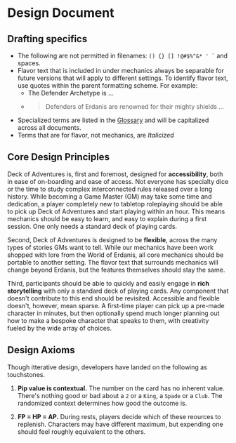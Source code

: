 # Design Document

## Drafting specifics

- The following are not permitted in filenames: `` () {} [] !@#$%^&* ' ` `` and spaces.
- Flavor text that is included in under mechanics always be separable for future
  versions that will apply to different settings. To identify flavor text, use quotes
  within the parent formatting scheme. For example:
   - The Defender Archetype is ...
   - > Defenders of Erdanis are renowned for their mighty shields ...
- Specialized terms are listed in the [Glossary](../1_Mechanics/99_Glossary.md) and will
  be capitalized across all documents.
- Terms that are for flavor, not mechanics, are *Italicized*

## Core Design Principles

Deck of Adventures is, first and foremost, designed for **accessibility**, both in ease
of on-boarding and ease of access. Not everyone has specialty dice or the time to study
complex interconnected rules released over a long history. While becoming a Game
Master (GM) may take some time and dedication, a player completely new to tabletop
roleplaying should be able to pick up Deck of Adventures and start playing within an
hour. This means mechanics should be easy to learn, and easy to explain during a first
session. One only needs a standard deck of playing cards.

Second, Deck of Adventures is designed to be **flexible**, across the many types of
stories GMs want to tell. While our mechanics have been work shopped with lore from the
World of Erdanis, all core mechanics should be portable to another setting. The flavor
text that surrounds mechanics will change beyond Erdanis, but the features themselves
should stay the same.

Third, participants should be able to quickly and easily engage in **rich storytelling**
with only a standard deck of playing cards. Any component that doesn't contribute to
this end should be revisited. Accessible and flexible doesn't, however, mean sparse. A
first-time player can pick up a pre-made character in minutes, but then optionally
spend much longer planning out how to make a bespoke character that speaks to them,
with creativity fueled by the wide array of choices.

## Design Axioms

Though itterative design, developers have landed on the following as touchstones.

1. **Pip value is contextual.** The number on the card has no inherent value. There's
nothing good or bad about a `2` or a `King`, a `Spade` or a `Club`. The randomized
context determines how good the outcome is.

2. **FP = HP = AP.** During rests, players decide which of these reources to replenish.
Characters may have different maximum, but expending one should feel roughly equivalent
to the others.
